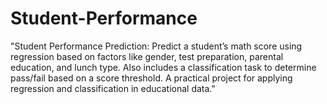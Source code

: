# Student-Performance
"Student Performance Prediction: Predict a student’s math score using regression based on factors like gender, test preparation, parental education, and lunch type. Also includes a classification task to determine pass/fail based on a score threshold. A practical project for applying regression and classification in educational data."
